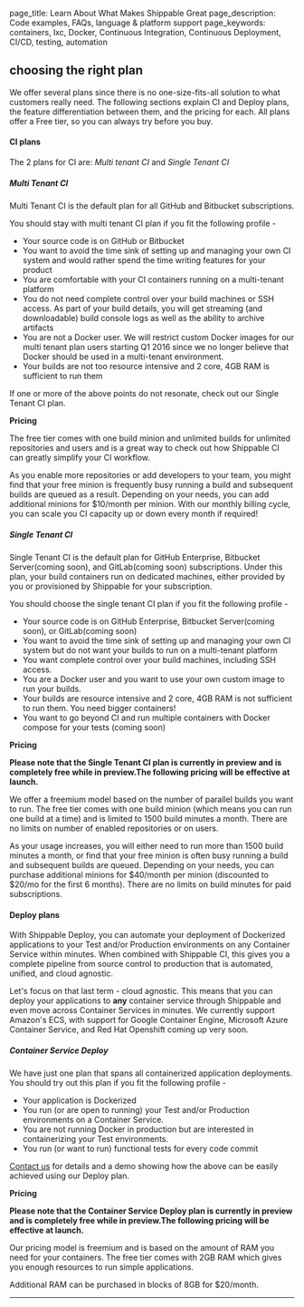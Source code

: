 page_title: Learn About What Makes Shippable Great
page_description: Code examples, FAQs, language & platform support
page_keywords: containers, lxc, Docker, Continuous Integration, Continuous Deployment, CI/CD, testing, automation


## choosing the right plan

We offer several plans since there is no one-size-fits-all solution to what customers really need. The following sections explain CI and Deploy plans, the feature differentiation between them, and the pricing for each. All plans offer a Free tier, so you can always try before you buy.

#### CI plans

The 2 plans for CI are: *Multi tenant CI* and *Single Tenant CI*

##### Multi Tenant CI

Multi Tenant CI is the default plan for all GitHub and Bitbucket subscriptions. 

You should stay with multi tenant CI plan if you fit the following profile -
* Your source code is on GitHub or Bitbucket
* You want to avoid the time sink of setting up and managing your own CI system and would rather spend the time writing features for your product   
* You are comfortable with your CI containers running on a multi-tenant platform 
* You do not need complete control over your build machines or SSH access. As part of your build details, you will get streaming (and downloadable) build console logs as well as the ability to archive artifacts
* You are not a Docker user. We will restrict custom Docker images for our multi tenant plan users starting Q1 2016 since we no longer believe that Docker should be used in a multi-tenant environment. 
* Your builds are not too resource intensive and 2 core, 4GB RAM is sufficient to run them 

If one or more of the above points do not resonate, check out our Single Tenant CI plan. 

**Pricing** 

The free tier comes with one build minion and unlimited builds for unlimited repositories and users and is a great way to check out how Shippable CI can greatly simplify your CI workflow. 

As you enable more repositories or add developers to your team, you might find that your free minion is frequently busy running a build and subsequent builds are queued as a result. Depending on your needs, you can add additional minions for $10/month per minion. With our monthly billing cycle, you can scale you CI capacity up or down every month if required!


##### Single Tenant CI
Single Tenant CI is the default plan for GitHub Enterprise, Bitbucket Server(coming soon), and GitLab(coming soon) subscriptions. Under this plan, your build containers run on dedicated machines, either provided by you or provisioned by Shippable for your subscription. 

You should choose the single tenant CI plan if you fit the following profile -

* Your source code is on GitHub Enterprise, Bitbucket Server(coming soon), or GitLab(coming soon)
* You want to avoid the time sink of setting up and managing your own CI system but do not want your builds to run on a multi-tenant platform   
* You want complete control over your build machines, including SSH access. 
* You are a Docker user and you want to use your own custom image to run your builds.
* Your builds are resource intensive and 2 core, 4GB RAM is not sufficient to run them. You need bigger containers! 
* You want to go beyond CI and run multiple containers with Docker compose for your tests (coming soon)


**Pricing** 

**Please note that the Single Tenant CI plan is currently in preview and is completely free while in preview.The following pricing will be effective at launch.** 

We offer a freemium model based on the number of parallel builds you want to run. The free tier comes with one build minion (which means you can run one build at a time) and is limited to 1500 build minutes a month. There are no limits on number of enabled repositories or on users.

As your usage increases, you will either need to run more than 1500 build minutes a month, or find that your free minion is often busy running a build and subsequent builds are queued. Depending on your needs, you can purchase additional minions for $40/month per minion (discounted to $20/mo for the first 6 months). There are no limits on build minutes for paid subscriptions. 


#### Deploy plans

With Shippable Deploy, you can automate your deployment of Dockerized applications to your Test and/or Production environments on any Container Service within minutes. When combined with Shippable CI, this gives you a complete pipeline from source control to production that is automated, unified, and cloud agnostic. 

Let's focus on that last term - cloud agnostic. This means that you can deploy your applications to **any** container service through Shippable and even move across Container Services in minutes. We currently support Amazon's ECS, with support for Google Container Engine, Microsoft Azure Container Service, and Red Hat Openshift coming up very soon.

##### Container Service Deploy

We have just one plan that spans all containerized application deployments. You should try out this plan if you fit the following profile -

* Your application is Dockerized
* You run (or are open to running) your Test and/or Production environments on a Container Service. 
* You are not running Docker in production but are interested in containerizing your Test environments.  
* You run (or want to run) functional tests for every code commit

[Contact us](mailto:support@shippable.com) for details and a demo showing how the above can be easily achieved using our Deploy plan.

**Pricing**

**Please note that the Container Service Deploy plan is currently in preview and is completely free while in preview.The following pricing will be effective at launch.** 

Our pricing model is freemium and is based on the amount of RAM you need for your containers. The free tier comes with 2GB RAM which gives you enough resources to run simple applications. 

Additional RAM can be purchased in blocks of 8GB for $20/month.

*****

